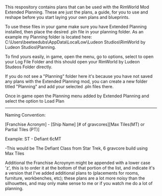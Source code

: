 This respository contains plans that can be used with the RimWorld Mod Extended Planning. These are just the plans, a guide, for you to use and reshape before you start laying your own plans and blueprints.

To use these files in your game make sure you have Extended Planning installed, then place the desired .pln file in your planning folder. As an example my Planning folder is located here: C:\Users\beeteedubs\AppData\LocalLow\Ludeon Studios\RimWorld by Ludeon Studios\Planning.

To find yours easily, in game, open the menu, go to options, select to open your Log File Folder and this should open your RimWorld by Ludeon Studeos Folder directly.

If you do not see a "Planning" folder here it's because you have not saved any plans with the Extended Planning mod, you can create a new folder titled "Planning" and add your selected .pln files there.

Once in game open the Planning menu added by Extended Planning and select the option to Load Plan

--------------------------------------------

Naming Convention:

[Franchise Acronym] - [Ship Name] [# of gravcores][Max Tiles(MT) or Partial Tiles (PT)]

Example: ST - Defiant 6cMT

-This would be The Defiant Class from Star Trek, 6 gravcore build using Max Tiles
  
Additional the Franchise Acroynym might be appended with a lower case 'z', this is to order it at the bottom of that portion of the list, and indicate it's a version that I've added additional plans to (placements for rooms, furniture, workbenches, etc); these plans are a lot more noisy than the silhouettes, and may only make sense to me or if you watch me do a lot of planning.
